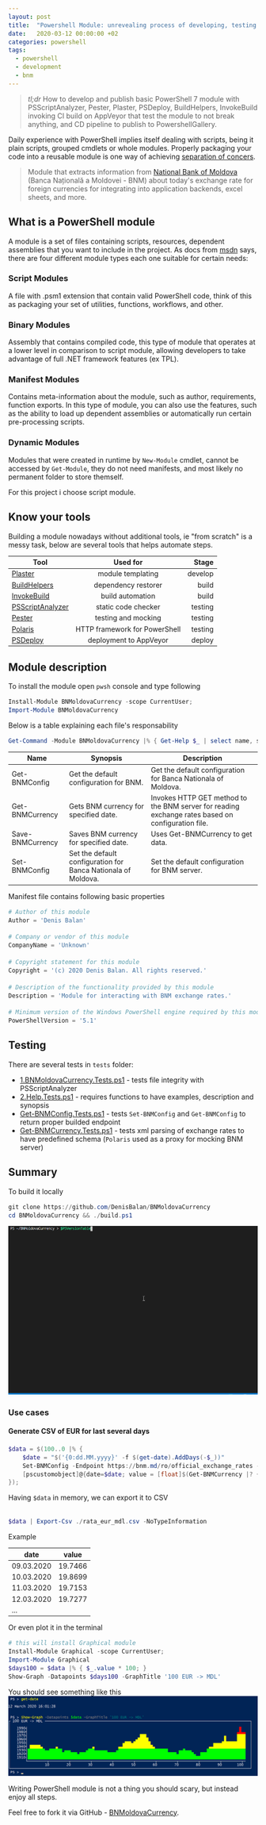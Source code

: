 ```yaml
---
layout: post
title:  "Powershell Module: unrevealing process of developing, testing and publishing"
date:   2020-03-12 00:00:00 +02
categories: powershell
tags: 
  - powershell 
  - development
  - bnm
---
```

> *tl;dr* How to develop and publish basic PowerShell 7 module with PSScriptAnalyzer, Pester, Plaster, PSDeploy, BuildHelpers, InvokeBuild invoking CI build on AppVeyor that test the module to not break anything, and CD pipeline to publish to PowershellGallery.

Daily experience with PowerShell implies itself dealing with scripts, being it plain scripts, grouped cmdlets or whole modules. Properly packaging your code into a reusable module is one way of achieving [separation of concers].

> Module that extracts information from [National Bank of Moldova] (Banca Națională a Moldovei - BNM) about today's exchange rate for foreign currencies for integrating into application backends, excel sheets, and more.

## What is a PowerShell module

A module is a set of files containing scripts, resources, dependent assemblies that you want to include in the project. As docs from [msdn] says, there are four different module types each one suitable for certain needs:

### Script Modules

A file with .psm1 extension that contain valid PowerShell code, think of this as packaging your set of utilities, functions, workflows, and other.

### Binary Modules

Assembly that contains compiled code, this type of module that operates at a lower level in comparison to script module, allowing developers to take advantage of full .NET framework features (ex TPL).

### Manifest Modules

Contains meta-information about the module, such as author, requirements, function exports. In this type of module, you can also use the features, such as the ability to load up dependent assemblies or automatically run certain pre-processing scripts.

### Dynamic Modules

Modules that were created in runtime by `New-Module` cmdlet, cannot be accessed by `Get-Module`, they do not need manifests, and most likely no permanent folder to store themself.

For this project i choose script module.

## Know your tools

Building a module nowadays without additional tools, ie "from scratch" is a messy task, below are several tools that helps automate steps.

| Tool        | Used for           | Stage  |
| ------------- |:-------------:| -----:|
| [Plaster]      | module templating      |   develop |
| [BuildHelpers] | dependency restorer      |    build |
| [InvokeBuild] | build automation      |    build |
| [PSScriptAnalyzer]      | static code checker | testing |
| [Pester]      | testing and mocking | testing |
| [Polaris] | HTTP framework for PowerShell      |    testing |
| [PSDeploy] | deployment to AppVeyor      |    deploy |

## Module description

To install the module open `pwsh` console and type following

```powershell
Install-Module BNMoldovaCurrency -scope CurrentUser;
Import-Module BNMoldovaCurrency
```

Below is a table explaining each file's responsability

```powershell
Get-Command -Module BNMoldovaCurrency |% { Get-Help $_ | select name, synopsis, @{ n = 'description'; e = { $_.description[0].Text } } }
```

| Name | Synopsis | Description
| ------------- | --- | ----- |
| Get-BNMConfig | Get the default configuration for BNM. | Get the default configuration for Banca Nationala of Moldova. |
| Get-BNMCurrency | Gets BNM currency for specified date. | Invokes HTTP GET method to the BNM server for reading exchange rates based on configuration file. |
| Save-BNMCurrency | Saves BNM currency for specified date. | Uses Get-BNMCurrency to get data. |
| Set-BNMConfig | Set the default configuration for Banca Nationala of Moldova. | Set the default configuration for BNM server. |

Manifest file contains following basic properties

```powershell
# Author of this module
Author = 'Denis Balan'

# Company or vendor of this module
CompanyName = 'Unknown'

# Copyright statement for this module
Copyright = '(c) 2020 Denis Balan. All rights reserved.'

# Description of the functionality provided by this module
Description = 'Module for interacting with BNM exchange rates.'

# Minimum version of the Windows PowerShell engine required by this module
PowerShellVersion = '5.1'
```

## Testing

There are several tests in `tests` folder:

- [1.BNMoldovaCurrency.Tests.ps1] - tests file integrity with PSScriptAnalyzer
- [2.Help.Tests.ps1] - requires functions to have examples, description and synopsis
- [Get-BNMConfig.Tests.ps1] - tests `Set-BNMConfig` and `Get-BNMConfig` to return proper builded endpoint
- [Get-BNMCurrency.Tests.ps1] - tests xml parsing of exchange rates to have predefined schema (`Polaris` used as a proxy for mocking BNM server)

## Summary

To build it locally

```powershell
git clone https://github.com/DenisBalan/BNMoldovaCurrency
cd BNMoldovaCurrency && ./build.ps1
```
![building powershell module](/assets/images/building-bnmoldovacurrency-pwsh-module.gif)

### Use cases

#### Generate CSV of EUR for last several days

```powershell
$data = $(100..0 |% {
    $date = "$('{0:dd.MM.yyyy}' -f $(get-date).AddDays(-$_))"
    Set-BNMConfig -Endpoint https://bnm.md/ro/official_exchange_rates -Params @{get_xml = 1; date = $date };
    [pscustomobject]@{date=$date; value = [float]$(Get-BNMCurrency |? { $_.charcode -match 'eur' } |% value)}
});
```

Having `$data` in memory, we can export it to CSV

```powershell

$data | Export-Csv ./rata_eur_mdl.csv -NoTypeInformation
```

Example

| date | value |
| -- | -- |
| 09.03.2020 | 19.7466 |
| 10.03.2020 | 19.8699 |
| 11.03.2020 | 19.7153 |
| 12.03.2020 | 19.7277 |
| ... |

Or even plot it in the terminal

```powershell
# this will install Graphical module
Install-Module Graphical -scope CurrentUser;
Import-Module Graphical
$days100 = $data |% { $_.value * 100; }
Show-Graph -Datapoints $days100 -GraphTitle '100 EUR -> MDL'  
```

You should see something like this
![100 EUR to MDL in time](/assets/images/eur-to-mdl-rate-graph.png)

Writing PowerShell module is not a thing you should scary, but instead enjoy all steps.

Feel free to fork it via GitHub - [BNMoldovaCurrency].

[National Bank of Moldova]: http://bnm.md/en
[separation of concers]: https://en.wikipedia.org/wiki/Separation_of_concerns
[msdn]: https://docs.microsoft.com/en-us/powershell/scripting/developer/module/understanding-a-windows-powershell-module
[Pester]: https://github.com/pester/Pester
[PSDeploy]: https://github.com/RamblingCookieMonster/PSDeploy
[Plaster]: https://github.com/PowerShell/Plaster
[BuildHelpers]: https://github.com/RamblingCookieMonster/BuildHelpers
[InvokeBuild]: https://github.com/nightroman/Invoke-Build
[Polaris]: https://github.com/PowerShell/Polaris
[PSScriptAnalyzer]: https://github.com/PowerShell/PSScriptAnalyzer
[BNMoldovaCurrency]: https://github.com/DenisBalan/BNMoldovaCurrency
[1.BNMoldovaCurrency.Tests.ps1]: https://github.com/DenisBalan/BNMoldovaCurrency/blob/master/tests/1.BNMoldovaCurrency.Tests.ps1
[2.Help.Tests.ps1]: https://github.com/DenisBalan/BNMoldovaCurrency/blob/master/tests/2.Help.Tests.ps1
[Get-BNMConfig.Tests.ps1]: https://github.com/DenisBalan/BNMoldovaCurrency/blob/master/tests/Get-BNMConfig.Tests.ps1
[Get-BNMCurrency.Tests.ps1]: https://github.com/DenisBalan/BNMoldovaCurrency/blob/master/tests/Get-BNMCurrency.Tests.ps1
